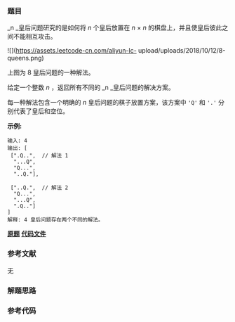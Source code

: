 ### 题目
_n  _皇后问题研究的是如何将 _n_  个皇后放置在 _n_ × _n_ 的棋盘上，并且使皇后彼此之间不能相互攻击。

![](https://assets.leetcode-cn.com/aliyun-lc-
upload/uploads/2018/10/12/8-queens.png)

上图为 8 皇后问题的一种解法。

给定一个整数 _n_ ，返回所有不同的  _n  _皇后问题的解决方案。

每一种解法包含一个明确的  _n_ 皇后问题的棋子放置方案，该方案中 `'Q'` 和 `'.'` 分别代表了皇后和空位。

**示例:**

    
    
    输入: 4
    输出: [
     [".Q..",  // 解法 1
      "...Q",
      "Q...",
      "..Q."],
    
     ["..Q.",  // 解法 2
      "Q...",
      "...Q",
      ".Q.."]
    ]
    解释: 4 皇后问题存在两个不同的解法。
    

 **[原题](https://leetcode-cn.com/problems/n-queens/)**    **[代码文件]()**


### 参考文献
无

### 解题思路




### 参考代码

```go


```




